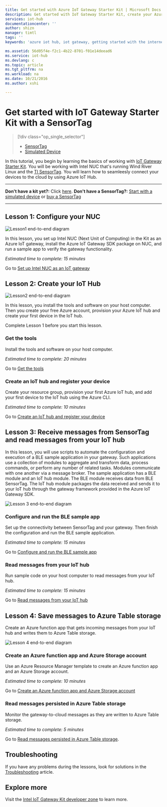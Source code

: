```yaml
---
title: Get started with Azure IoT Gateway Starter Kit | Microsoft Docs
description: Get started with IoT Gateway Starter Kit, create your Azure IoT hub, and connect SensorTag and Gateway to the IoT hub
services: iot-hub
documentationcenter: ''
author: shizn
manager: timtl
tags: ''
keywords: 'azure iot hub, iot gateway, getting started with the internet of things, iot toolkit'

ms.assetid: 56d05f4e-f2c1-4b22-8701-f01e14deead6
ms.service: iot-hub
ms.devlang: c
ms.topic: article
ms.tgt_pltfrm: na
ms.workload: na
ms.date: 10/21/2016
ms.author: xshi

---
```


# Get started with IoT Gateway Starter Kit with a SensorTag

> [!div class="op_single_selector"]
> * [SensorTag](iot-hub-gateway-kit-c-get-started.md)
> * [Simulated Device](iot-hub-gateway-kit-c-sim-get-started.md)

In this tutorial, you begin by learning the basics of working with [IoT Gateway Starter Kit](https://aka.ms/gateway-kit). You will be working with Intel NUC that's running Wind River Linux and the [TI SensorTag](http://www.ti.com/ww/en/wireless_connectivity/sensortag2015/index.html#main). You will learn how to seamleesly connect your devices to the cloud by using Azure IoT Hub.

***
**Don't have a kit yet?:** Click [here](https://aka.ms/gateway-kit). **Don't have a SensorTag?:** [Start with a simulated device](iot-hub-gateway-kit-c-sim-get-started.md) or [buy a SensorTag](http://www.ti.com/ww/en/wireless_connectivity/sensortag2015/?INTC=SensorTag&HQS=sensortag)
***

## Lesson 1: Configure your NUC
![Lesson1 end-to-end diagram](media/iot-hub-gateway-kit-lessons/e2e-lesson1.png)

In this lesson, you set up Intel NUC (Next Unit of Computing) in the Kit as an Azure IoT gateway, install the Azure IoT Gateway SDK package on NUC, and run a sample app to verify the gateway functionality.

*Estimated time to complete: 15 minutes*

Go to [Set up Intel NUC as an IoT gateway](iot-hub-gateway-kit-c-lesson1-set-up-nuc.md)

## Lesson 2: Create your IoT Hub
![Lesson2 end-to-end diagram](media/iot-hub-gateway-kit-lessons/e2e-lesson2.png)

In this lesson, you install the tools and software on your host computer. Then you create your free Azure account, provision your Azure IoT hub and create your first device in the IoT hub.

Complete Lesson 1 before you start this lesson.

### Get the tools
Install the tools and software on your host computer.

*Estimated time to complete: 20 minutes*

Go to [Get the tools](iot-hub-gateway-kit-c-lesson2-get-the-tools-win32.md)

### Create an IoT hub and register your device
Create your resource group, provision your first Azure IoT hub, and add your first device to the IoT hub using the Azure CLI.

*Estimated time to complete: 10 minutes*

Go to [Create an IoT hub and register your device](iot-hub-gateway-kit-c-lesson2-register-device.md)

## Lesson 3: Receive messages from SensorTag and read messages from your IoT hub
In this lesson, you will use scripts to automate the configuration and execution of a BLE sample application in your gateway. Such applications use a collection of modules to aggregate and transform data, process commands, or perform any number of related tasks. Modules communicate with one another via a message broker. The sample application has a BLE module and an IoT hub module. The BLE module receives data from BLE SensorTag. The IoT hub module packages the data received and sends it to your IoT hub through the gateway framework provided in the Azure IoT Gateway SDK.

![Lesson 3 end-to-end diagram](media/iot-hub-gateway-kit-lessons/e2e-lesson3.png)

### Configure and run the BLE sample app
Set up the connectivity between SensorTag and your gateway. Then finish the configuration and run the BLE sample application.

*Estimated time to complete: 15 minutes*

Go to [Configure and run the BLE sample app](iot-hub-gateway-kit-c-lesson3-configure-ble-app.md)

### Read messages from your IoT hub
Run sample code on your host computer to read messages from your IoT hub.

*Estimated time to complete: 15 minutes*

Go to [Read messages from your IoT hub](iot-hub-gateway-kit-c-lesson3-read-messages-from-hub.md)

## Lesson 4: Save messages to Azure Table storage
Create an Azure function app that gets incoming messages from your IoT hub and writes them to Azure Table storage.

![Lesson 4 end-to-end diagram](media/iot-hub-gateway-kit-lessons/e2e-lesson4.png)

### Create an Azure function app and Azure Storage account
Use an Azure Resource Manager template to create an Azure function app and an Azure Storage account.

*Estimated time to complete: 10 minutes*

Go to [Create an Azure function app and Azure Storage account](iot-hub-gateway-kit-c-lesson4-deploy-resource-manager-template.md)

### Read messages persisted in Azure Table storage
Monitor the gateway-to-cloud messages as they are written to Azure Table storage.

*Estimated time to complete: 5 minutes*

Go to [Read messages persisted in Azure Table storage](iot-hub-gateway-kit-c-lesson4-read-table-storage.md).

## Troubleshooting
If you have any problems during the lessons, look for solutions in the [Troubleshooting](iot-hub-gateway-kit-c-troubleshooting.md) article.

## Explore more
Visit the [Intel IoT Gateway Kit developer zone](https://software.intel.com/en-us/iot/hardware/gateways/dev-kit) to learn more.